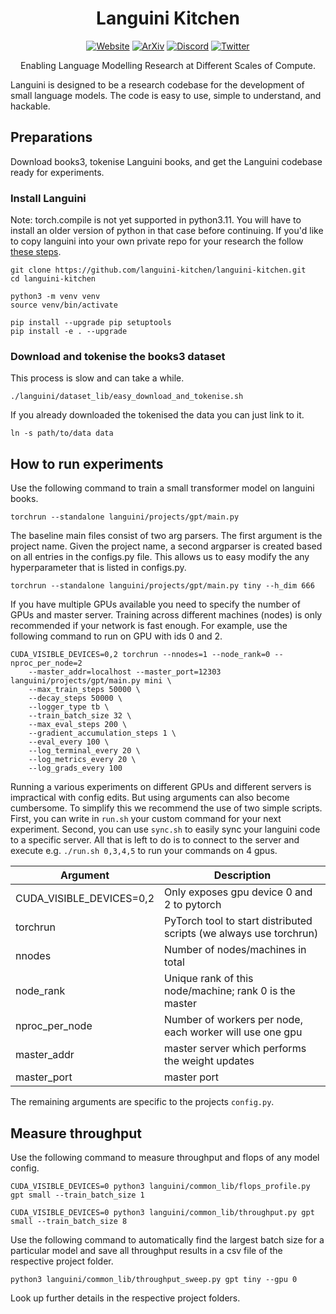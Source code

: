 <div align="center">
  
# Languini Kitchen

[![Website](https://img.shields.io/badge/Website-Visit-brightgreen)](https://languini-kitchen.github.io/) 
[![ArXiv](https://img.shields.io/badge/ArXiv-Paper-blue)](https://arxiv.org/) 
[![Discord](https://img.shields.io/badge/Discord-Join-purple)](https://discord.gg/5W3rTRJa) 
[![Twitter](https://img.shields.io/badge/Twitter-Follow-blue?logo=twitter&style=social)]([#](https://twitter.com/LanguiniKitchen)https://twitter.com/LanguiniKitchen)

Enabling Language Modelling Research at Different Scales of Compute.

</div

Languini is designed to be a research codebase for the development of small language models. The code is easy to use, simple to understand, and hackable.

## Preparations
Download books3, tokenise Languini books, and get the Languini codebase ready for experiments.

### Install Languini
Note: torch.compile is not yet supported in python3.11. You will have to install an older version of python in that case before continuing. If you'd like to copy languini into your own private repo for your research the follow [these steps](create_private_repo.md).

```
git clone https://github.com/languini-kitchen/languini-kitchen.git
cd languini-kitchen
```

```
python3 -m venv venv
source venv/bin/activate
```

```
pip install --upgrade pip setuptools
pip install -e . --upgrade
```

### Download and tokenise the books3 dataset

This process is slow and can take a while.
```
./languini/dataset_lib/easy_download_and_tokenise.sh
```

If you already downloaded the tokenised the data you can just link to it.
```
ln -s path/to/data data
```


## How to run experiments
Use the following command to train a small transformer model on languini books. 
```
torchrun --standalone languini/projects/gpt/main.py
```

The baseline main files consist of two arg parsers. The first argument is the project name. Given the project name, a second argparser is created based on all entries in the configs.py file. This allows us to easy modify the any hyperparameter that is listed in configs.py.

```
torchrun --standalone languini/projects/gpt/main.py tiny --h_dim 666
```

If you have multiple GPUs available you need to specify the number of GPUs and master server. Training across different machines (nodes) is only recommended if your network is fast enough. For example, use the following command to run on GPU with ids 0 and 2. 
```
CUDA_VISIBLE_DEVICES=0,2 torchrun --nnodes=1 --node_rank=0 --nproc_per_node=2
    --master_addr=localhost --master_port=12303 languini/projects/gpt/main.py mini \
    --max_train_steps 50000 \
    --decay_steps 50000 \
    --logger_type tb \
    --train_batch_size 32 \
    --max_eval_steps 200 \
    --gradient_accumulation_steps 1 \
    --eval_every 100 \
    --log_terminal_every 20 \
    --log_metrics_every 20 \
    --log_grads_every 100
```

Running a various experiments on different GPUs and different servers is impractical with config edits. But using arguments can also become cumbersome. To simplify this we recommend the use of two simple scripts. First, you can write in ```run.sh``` your custom command for your next experiment. Second, you can use ```sync.sh``` to easily sync your languini code to a specific server. All that is left to do is to connect to the server and execute e.g. ```./run.sh 0,3,4,5``` to run your commands on 4 gpus.


| Argument | Description |
| --- | --- |
| CUDA_VISIBLE_DEVICES=0,2 | Only exposes gpu device 0 and 2 to pytorch
| torchrun | PyTorch tool to start distributed scripts (we always use torchrun)
| nnodes | Number of nodes/machines in total
| node_rank | Unique rank of this node/machine; rank 0 is the master
| nproc_per_node | Number of workers per node, each worker will use one gpu
| master_addr | master server which performs the weight updates
| master_port | master port

The remaining arguments are specific to the projects ```config.py```.



## Measure throughput
Use the following command to measure throughput and flops of any model config.
```
CUDA_VISIBLE_DEVICES=0 python3 languini/common_lib/flops_profile.py gpt small --train_batch_size 1
```

```
CUDA_VISIBLE_DEVICES=0 python3 languini/common_lib/throughput.py gpt small --train_batch_size 8
```

Use the following command to automatically find the largest batch size for a particular model and save all throughput results in a csv file of the respective project folder.
```
python3 languini/common_lib/throughput_sweep.py gpt tiny --gpu 0
```

Look up further details in the respective project folders.
